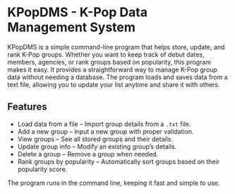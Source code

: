# KPopDMS - K-Pop Data Management System

KPopDMS is a simple command-line program that helps store, update, and rank K-Pop groups. Whether you want to keep track of debut dates, members, agencies, or rank groups based on popularity, this program makes it easy. It provides a straightforward way to manage K-Pop group data without needing a database. The program loads and saves data from a text file, allowing you to update your list anytime and share it with others.

## Features

- Load data from a file – Import group details from a `.txt` file.  
- Add a new group – Input a new group with proper validation.  
- View groups – See all stored groups and their details.  
- Update group info – Modify an existing group’s details.  
- Delete a group – Remove a group when needed.  
- Rank groups by popularity – Automatically sort groups based on their popularity score.  

The program runs in the command line, keeping it fast and simple to use.

